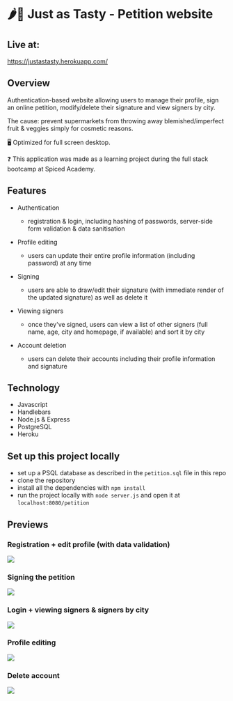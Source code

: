 # 🌶🍓 Just as Tasty - Petition website

## Live at:

https://justastasty.herokuapp.com/

## Overview

Authentication-based website allowing users to manage their profile, sign an online petition, modify/delete their signature and view signers by city.

The cause: prevent supermarkets from throwing away blemished/imperfect fruit & veggies simply for cosmetic reasons.

🖥 Optimized for full screen desktop.

❓ This application was made as a learning project during the full stack bootcamp at Spiced Academy.

## Features

-   Authentication

    -   registration & login, including hashing of passwords, server-side form validation & data sanitisation

-   Profile editing

    -   users can update their entire profile information (including password) at any time

-   Signing

    -   users are able to draw/edit their signature (with immediate render of the updated signature) as well as delete it

-   Viewing signers

    -   once they've signed, users can view a list of other signers (full name, age, city and homepage, if available) and sort it by city

-   Account deletion

    -   users can delete their accounts including their profile information and signature

## Technology

-   Javascript
-   Handlebars
-   Node.js & Express
-   PostgreSQL
-   Heroku

## Set up this project locally

-   set up a PSQL database as described in the `petition.sql` file in this repo
-   clone the repository
-   install all the dependencies with `npm install`
-   run the project locally with `node server.js` and open it at `localhost:8080/petition`

## Previews

### Registration + edit profile (with data validation)

<img src="public/assets/registration_profile.gif">

<br>

### Signing the petition

<img src="public/assets/signing.gif">

<br>

### Login + viewing signers & signers by city

<img src="public/assets/login_signers.gif">

<br>

### Profile editing

<img src="public/assets/edit_profile.gif">

<br>

### Delete account

<img src="public/assets/delete_account.gif">

<br>

